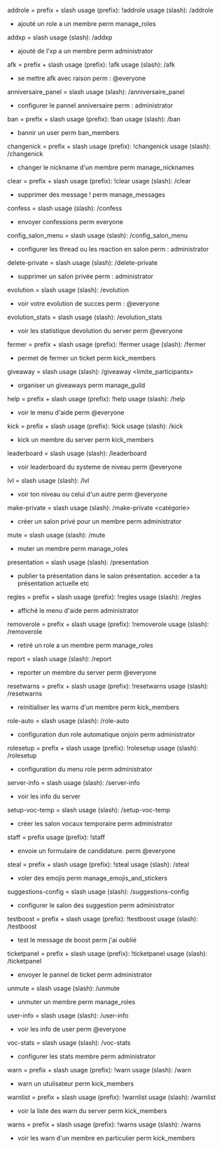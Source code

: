 addrole = prefix + slash
usage (prefix): !addrole  <member> <role>
usage (slash): /addrole  <member> <role>
- ajouté un role a un membre
perm manage_roles

addxp = slash
usage (slash): /addxp  <member> <amount>
- ajouté de l'xp a un membre
perm  administrator

afk = prefix + slash
usage (prefix): !afk <raison>
usage (slash): /afk  <raison>
- se mettre afk avec raison
perm : @everyone

anniversaire_panel = slash
usage (slash): /anniversaire_panel 
- configurer le pannel anniversaire 
perm : administrator

ban = prefix + slash
usage (prefix): !ban  <member> <raison>
usage (slash): /ban  <member> <reason>
- bannir un user
perm ban_members

changenick = prefix + slash
usage (prefix): !changenick  <member> <nickname>
usage (slash): /changenick <member> <nickname>
- changer le nickname d'un membre
perm manage_nicknames

clear = prefix + slash
usage (prefix): !clear  <amount>
usage (slash): /clear  <amount>
- supprimer des message !
perm manage_messages

confess = slash
usage (slash): /confess 
- envoyer confessions
 perm everyone

config_salon_menu = slash
usage (slash): /config_salon_menu 
- configurer les thread ou les reaction en salon
perm : administrator

delete-private = slash
usage (slash): /delete-private  <membre>
- supprimer un salon privée
perm : administrator

evolution = slash
usage (slash): /evolution 
- voir votre evolution de succes
perm : @everyone

evolution_stats = slash
usage (slash): /evolution_stats 
- voir les statistique devolution du server
perm @everyone

fermer = prefix + slash
usage (prefix): !fermer <ctx>
usage (slash): /fermer 
- permet de fermer un ticket 
perm kick_members

giveaway = slash
usage (slash): /giveaway  <lot> <description> <gagnants> <duree> <salon> <limite_participants>
- organiser un giveaways 
perm manage_guild

help = prefix + slash
usage (prefix): !help <ctx>
usage (slash): /help 
- voir le menu d'aide 
perm @everyone

kick = prefix + slash
usage (prefix): !kick <ctx> <member>
usage (slash): /kick  <member> <reason>
- kick un membre du server
perm kick_members

leaderboard = slash
usage (slash): /leaderboard 
- voir leaderboard du systeme de  niveau
perm @everyone

lvl = slash
usage (slash): /lvl 
- voir ton niveau ou celui d'un autre
perm @everyone

make-private = slash
usage (slash): /make-private  <membre> <catégorie> <raison> <temp>
- créer un salon privé pour un membre 
perm administrator

mute = slash
usage (slash): /mute  <member> <duration> <reason>
- muter un membre
perm manage_roles


presentation = slash
usage (slash): /presentation 
- publier ta présentation dans le salon présentation. acceder a ta présentation actuelle etc

regles = prefix + slash
usage (prefix): !regles <ctx>
usage (slash): /regles 
- affiché le menu d'aide
perm administrator

removerole = prefix + slash
usage (prefix): !removerole <ctx> <member> <role>
usage (slash): /removerole  <member> <role>
- retiré un role a un membre
perm manage_roles

report = slash
usage (slash): /report  <user> <raison> <preuve>
- reporter un membre du server
perm @everyone

resetwarns = prefix + slash
usage (prefix): !resetwarns <ctx> <member>
usage (slash): /resetwarns  <member>
- reinitialiser les warns d'un membre
perm kick_members

role-auto = slash
usage (slash): /role-auto 
- configuration dun role automatique onjoin 
perm administrator

rolesetup = prefix + slash
usage (prefix): !rolesetup <ctx>
usage (slash): /rolesetup 
- configuration du menu role
perm administrator

server-info = slash
usage (slash): /server-info 
- voir les info du server

setup-voc-temp = slash
usage (slash): /setup-voc-temp 
- créer les salon vocaux temporaire
perm administrator

staff = prefix
usage (prefix): !staff <ctx>
- envoie un formulaire de candidature.
perm @everyone

steal = prefix + slash
usage (prefix): !steal <ctx>
usage (slash): /steal  <emojis>
- voler des emojis 
perm manage_emojis_and_stickers

suggestions-config = slash
usage (slash): /suggestions-config 
- configurer le salon des suggestion 
perm administrator

testboost = prefix + slash
usage (prefix): !testboost <ctx>
usage (slash): /testboost 
- test le message de boost 
perm j'ai oublié

ticketpanel = prefix + slash
usage (prefix): !ticketpanel <ctx>
usage (slash): /ticketpanel 
- envoyer le pannel de ticket 
perm administrator


unmute = slash
usage (slash): /unmute  <member>
- unmuter un membre
perm manage_roles

user-info = slash
usage (slash): /user-info  <membre>
- voir les info de user 
perm @everyone

voc-stats = slash
usage (slash): /voc-stats 
- configurer les stats membre
perm administrator

warn = prefix + slash
usage (prefix): !warn <ctx> <member>
usage (slash): /warn  <member> <reason>
- warn un utulisateur
perm kick_members

warnlist = prefix + slash
usage (prefix): !warnlist <ctx>
usage (slash): /warnlist 
- voir la liste des warn du server 
perm kick_members

warns = prefix + slash
usage (prefix): !warns <ctx> <member>
usage (slash): /warns  <member>
- voir les warn d'un membre en particulier
perm kick_members





